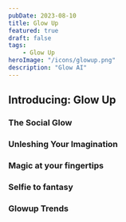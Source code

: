 ```yaml
---
pubDate: 2023-08-10
title: Glow Up
featured: true
draft: false
tags:
    - Glow Up
heroImage: "/icons/glowup.png"
description: "Glow AI"
---
```


## Introducing: Glow Up

### The Social Glow 

### Unleshing Your Imagination

### Magic at your fingertips

### Selfie to fantasy

### Glowup Trends